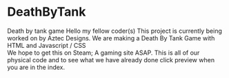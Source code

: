 DeathByTank
===========

Death by tank game
Hello my fellow coder(s) This project is currently being worked on
by Aztec Designs. We are making a Death By Tank Game with HTML and Javascript / CSS  
We hope to get this on Steam; A gaming site ASAP. This is all of our physical code
and to see what we have already done click preview when you are in the index. 

